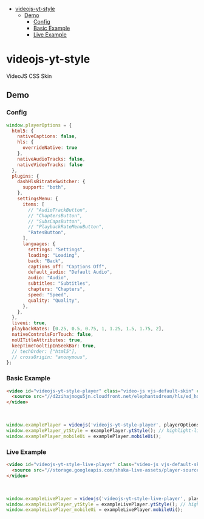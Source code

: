 <!-- START doctoc generated TOC please keep comment here to allow auto update -->
<!-- DON'T EDIT THIS SECTION, INSTEAD RE-RUN doctoc TO UPDATE -->


- [videojs-yt-style](#videojs-yt-style)
  - [Demo](#demo)
    - [Config](#config)
    - [Basic Example](#basic-example)
    - [Live Example](#live-example)

<!-- END doctoc generated TOC please keep comment here to allow auto update -->

# videojs-yt-style

VideoJS CSS Skin

## Demo

### Config

```js run
window.playerOptions = {
  html5: {
    nativeCaptions: false,
    hls: {
      overrideNative: true
    },
    nativeAudioTracks: false,
    nativeVideoTracks: false
  },
  plugins: {
    dashHlsBitrateSwitcher: {
      support: "both",
    },
    settingsMenu: {
      items: [
        // "AudioTrackButton",
        // "ChaptersButton",
        // "SubsCapsButton",
        // "PlaybackRateMenuButton",
        "RatesButton",
      ],
      languages: {
        settings: "Settings",
        loading: "Loading",
        back: "Back",
        captions_off: "Captions Off",
        default_audio: "Default Audio",
        audio: "Audio",
        subtitles: "Subtitles",
        chapters: "Chapters",
        speed: "Speed",
        quality: "Quality",
      },
    },
  },
  liveui: true,
  playbackRates: [0.25, 0.5, 0.75, 1, 1.25, 1.5, 1.75, 2],
  nativeControlsForTouch: false,
  noUITitleAttributes: true,
  keepTimeTooltipInSeekBar: true,
  // techOrder: ["html5"],
  // crossOrigin: "anonymous",
};
```

### Basic Example
```html inject
<video id="videojs-yt-style-player" class="video-js vjs-default-skin" controls>
  <source src="//d2zihajmogu5jn.cloudfront.net/elephantsdream/hls/ed_hd.m3u8" type="application/x-mpegURL">
</video>
```

<br/>

```js run
window.examplePlayer = videojs('videojs-yt-style-player', playerOptions);
window.examplePlayer_ytStyle = examplePlayer.ytStyle(); // highlight-line
window.examplePlayer_mobileUi = examplePlayer.mobileUi();
```

### Live Example
```html inject
<video id="videojs-yt-style-live-player" class="video-js vjs-default-skin" controls>
  <source src="//storage.googleapis.com/shaka-live-assets/player-source.mpd" type="application/dash+xml">
</video>
```

<br/>

```js run
window.exampleLivePlayer = videojs('videojs-yt-style-live-player', playerOptions);
window.exampleLivePlayer_ytStyle = exampleLivePlayer.ytStyle(); // highlight-line
window.exampleLivePlayer_mobileUi = exampleLivePlayer.mobileUi();
```
